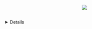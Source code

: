 <p align="center">
  <img src="https://wakatime.com/badge/user/c6fe3c6a-b7b7-4579-838c-3597455bb62e.svg?style=flat-square" />
  <br>
  <br>
  <details>
    <p align="center">
      <img src="https://api.githubtrends.io/user/svg/ZTL-UwU/langs?time_range=one_year&include_private=True&loc_metric=changed&theme=classic" />
      <img src="https://api.githubtrends.io/user/svg/ZTL-UwU/repos?time_range=one_year&include_private=True&loc_metric=changed&theme=classic" />
      <br>
      <img src="https://github-readme-stats.vercel.app/api/wakatime?username=ZTLUwU&layout=compact&langs_count=16" />
    </p>
  </details>
</p>
